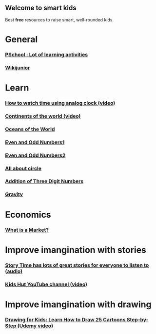 ## Welcome to smart kids

Best **free** resources to raise smart, well-rounded kids.

# General
### [PSchool : Lot of learning activities](https://pschool.in/)
### [Wikijunior](https://en.wikibooks.org/wiki/Wikijunior)

# Learn 
### [How to watch time using analog clock (video)](https://www.youtube.com/watch?v=bZY8WNMRcQ8 )
### [Continents of the world (video)](https://www.youtube.com/watch?v=YrT5jcnu8NA)
### [Oceans of the World](https://www.youtube.com/watch?v=q-up6zuCQQg)
### [Even and Odd Numbers1](https://www.youtube.com/watch?v=3iQqmmG8wQQ)
### [Even and Odd Numbers2](https://www.youtube.com/watch?v=6y2gMTK83Ro)
### [All about circle](https://www.youtube.com/watch?v=CTDtiXHorgc)
### [Addition of Three Digit Numbers](https://www.youtube.com/watch?v=VzdEhL44MRQ)
### [Gravity](https://www.youtube.com/watch?v=3CoCsDrBsYs)

# Economics
### [What is a Market?](https://www.youtube.com/watch?v=k2T-bcobz_8)

# Improve imangination with stories
### [Story Time has lots of great stories for everyone to listen to (audio)](https://bedtime.fm/storytime)
### [Kids Hut YouTube channel (video)](https://www.youtube.com/user/kidshut/)

# Improve imangination with drawing
### [Drawing for Kids: Learn How to Draw 25 Cartoons Step-by-Step (Udemy video)](https://www.udemy.com/course/drawing-for-kids-learn-how-to-draw-cartoons-step-by-step/)


